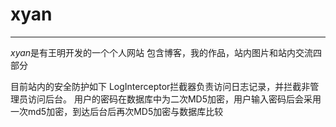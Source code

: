 # xyan

------

*xyan*是有王明开发的一个个人网站
包含博客，我的作品，站内图片和站内交流四部分

目前站内的安全防护如下
LogInterceptor拦截器负责访问日志记录，并拦截非管理员访问后台。
用户的密码在数据库中为二次MD5加密，用户输入密码后会采用一次md5加密，到达后台后再次MD5加密与数据库比较
